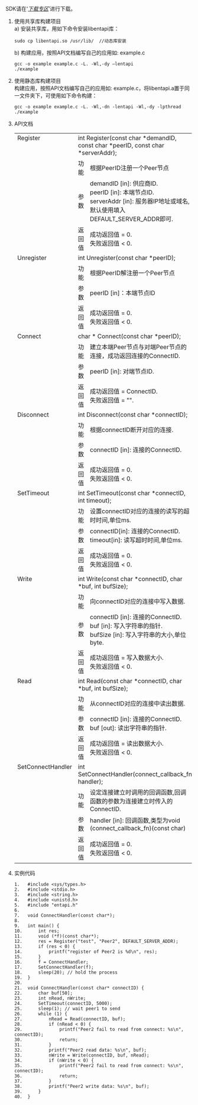 SDK请在‘*[下载专区](../Download-Center.md)*’进行下载。

1. 使用共享库构建项目<br>
   a) 安装共享库，用如下命令安装libentapi库：

   ```
   sudo cp libentapi.so /usr/lib/  //动态库安装
   ```
   b) 构建应用，按照API文档编写自己的应用如: example.c

   ```
   gcc -o example example.c -L. -Wl,-dy –lentapi
   ./example
   ```
	
2. 使用静态库构建项目<br>
   构建应用，按照API文档编写自己的应用如: example.c，将libentapi.a置于同一文件夹下，可使用如下命令构建：

   ```
   gcc -o example example.c -L. -Wl,-dn -lentapi -Wl,-dy -lpthread
   ./example
   ```

3. API文档

   <table>
     <tr valign="top">
       <td rowspan="4">Register</td>
       <td colspan="2">int Register(const char *demandID, const char *peerID, const char *serverAddr);</td>
     </tr>
     <tr>
       <td>功能</td>
       <td>根据PeerID注册一个Peer节点</td>
     </tr>
     <tr>
       <td>参数</td>
       <td>demandID [in]: 供应商ID.<br>
   		peerID [in]: 本端节点ID.<br>
   		serverAddr [in]: 服务器IP地址或域名,默认使用填入DEFAULT_SERVER_ADDR即可.
   	</td>
     </tr>
     <tr>
       <td width="10%">返回值</td>
       <td>成功返回值 = 0.<br>
   		失败返回值 < 0.
   	</td>
     </tr>
     <tr valign="top">
       <td rowspan="4">Unregister</td>
       <td colspan="2">int Unregister(const char *peerID);</td>
     </tr>
     <tr>
       <td>功能</td>
       <td>根据PeerID解注册一个Peer节点</td>
     </tr>
     <tr>
       <td>参数</td>
       <td>peerID [in]：本端节点ID</td>
     </tr>
     <tr>
       <td>返回值</td>
       <td>成功返回值 = 0.<br>
   		失败返回值 < 0.
   	</td>
     </tr>
     <tr valign="top">
       <td rowspan="4">Connect</td>
       <td colspan="2">char * Connect(const char *peerID);</td>
     </tr>
     <tr>
       <td>功能</td>
       <td>建立本端Peer节点与对端Peer节点的连接，成功返回连接的ConnectID.</td>
     </tr>
     <tr>
       <td>参数</td>
       <td>peerID [in]: 对端节点ID.</td>
     </tr>
     <tr>
       <td>返回值</td>
       <td>成功返回值 = ConnectID.<br>
   		失败返回值 = "".
   	</td>
     </tr>
     <tr valign="top">
       <td rowspan="4">Disconnect</td>
       <td colspan="2">int Disconnect(const char *connectID);</td>
     </tr>
     <tr>
       <td>功能</td>
       <td>根据connectID断开对应的连接.</td>
     </tr>
     <tr>
       <td>参数</td>
       <td>connectID [in]: 连接的ConnectID.</td>
     </tr>
     <tr>
       <td>返回值</td>
       <td>成功返回值 = 0.<br>
   		失败返回值 < 0.
   	</td>
     </tr>
     <tr valign="top">
       <td rowspan="4">SetTimeout</td>
       <td colspan="2">int SetTimeout(const char *connectID, int timeout);</td>
     </tr>
     <tr>
       <td>功能</td>
       <td>设置connectID对应的连接的读写的超时时间,单位ms.</td>
     </tr>
     <tr>
       <td>参数</td>
       <td>connectID[in]: 连接的ConnectID.<br>
   		timeout[in]: 读写超时时间,单位ms.
   	</td>
     </tr>
     <tr>
       <td>返回值</td>
       <td>成功返回值 = 0.<br>
   		失败返回值 < 0.
   	</td>
     </tr>
     <tr valign="top">
       <td rowspan="4">Write</td>
       <td colspan="2">int Write(const char *connectID, char *buf, int bufSize);</td>
     </tr>
     <tr>
       <td>功能</td>
       <td>向connectID对应的连接中写入数据.</td>
     </tr>
     <tr>
       <td>参数</td>
       <td>connectID [in]: 连接的ConnectID.<br>
   		buf [in]: 写入字符串的指针.<br>
   		bufSize [in]: 写入字符串的大小,单位byte.
   	</td>
     </tr>
     <tr>
       <td>返回值</td>
       <td>成功返回值 = 写入数据大小.<br>
   		失败返回值 < 0.
   	</td>
     </tr>
     <tr valign="top">
       <td rowspan="4">Read</td>
       <td colspan="2">int Read(const char *connectID, char *buf, int bufSize);</td>
     </tr>
     <tr>
       <td>功能</td>
       <td>从connectID对应的连接中读出数据.</td>
     </tr>
     <tr>
       <td>参数</td>
       <td>connectID [in]: 连接的ConnectID.<br>
   		buf [out]: 读出字符串的指针.
   	</td>
     </tr>
     <tr>
       <td>返回值</td>
       <td>成功返回值 = 读出数据大小.<br>
   		失败返回值 < 0.
   	</td>
     </tr>
     <tr valign="top">
       <td rowspan="4">SetConnectHandler</td>
       <td colspan="2">int SetConnectHandler(connect_callback_fn handler);</td>
     </tr>
     <tr>
       <td>功能</td>
       <td>设定连接建立时调用的回调函数,回调函数的参数为连接建立时传入的ConnectID.</td>
     </tr>
     <tr>
       <td>参数</td>
       <td>handler [in]: 回调函数,类型为void (connect_callback_fn)(const char)</td>
     </tr>
     <tr>
       <td>返回值</td>
       <td>成功返回值 = 0.<br>
   		失败返回值 < 0.
   	</td>
     </tr>
   </table>

4. 实例代码

   ```
   1.	#include <sys/types.h>
   2.	#include <stdio.h>
   3.	#include <string.h>
   4.	#include <unistd.h>
   5.	#include "entapi.h"
   6.	 
   7.	void ConnectHandler(const char*);
   8.	 
   9.	int main() {
   10.	    int res;
   11.	    void (*f)(const char*);
   12.	    res = Register("test", "Peer2", DEFAULT_SERVER_ADDR);
   13.	    if (res < 0) {
   14.	        printf("register of Peer2 is %d\n", res);
   15.	    }
   16.	    f = ConnectHandler;
   17.	    SetConnectHandler(f);
   18.	    sleep(20); // hold the process
   19.	}
   20.	 
   21.	void ConnectHandler(const char* connectID) {
   22.	    char buf[50];
   23.	    int nRead, nWrite;
   24.	    SetTimeout(connectID, 5000);
   25.	    sleep(1); // wait peer1 to send
   26.	    while (1) {
   27.	        nRead = Read(connectID, buf);
   28.	        if (nRead < 0) {
   29.	            printf("Peer2 fail to read from connect: %s\n", connectID);
   30.	            return;
   31.	        }
   32.	        printf("Peer2 read data: %s\n", buf);
   33.	        nWrite = Write(connectID, buf, nRead);
   34.	        if (nWrite < 0) {
   35.	            printf("Peer2 fail to read from connect: %s\n", connectID);
   36.	            return;
   37.	        }
   38.	        printf("Peer2 write data: %s\n", buf);
   39.	    }
   40.	}
   ```

